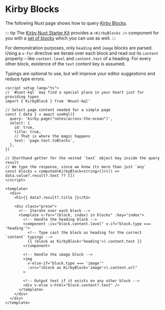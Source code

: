 # Kirby Blocks

The following Nuxt page shows how to query [Kirby Blocks](https://getkirby.com/docs/reference/panel/fields/blocks).

::: tip
The [Kirby Nuxt Starter Kit](https://github.com/johannschopplich/kirby-nuxt-starterkit) provides a `<KirbyBlocks />` component for you with a [set of blocks](https://github.com/johannschopplich/kirby-nuxt-starterkit/tree/main/components/Kirby/Block) which you can use as well.
:::

For demonstration purposes, only `heading` and `image` blocks are parsed. Using a `v-for` directive we iterate over each block and read out its `content` property – like `content.level` and `content.text` of a heading. For every other block, existence of the `text` content key is assumed.

Typings are optional to use, but will improve your editor suggestions and reduce type errors.

```vue
<script setup lang="ts">
// `#nuxt-kql` may find a special place in your heart just for providing types
import { KirbyBlock } from '#nuxt-kql'

// Select page content needed for a simple page
const { data } = await useKql({
  query: 'kirby.page("notes/across-the-ocean")',
  select: {
    id: true,
    title: true,
    // That is where the magic happens
    text: 'page.text.toBlocks',
  },
})

// Shorthand getter for the nested `text` object key inside the query result
// We type the response, since we know its more than just `any`
const blocks = computed<KirbyBlock<string>[]>(() => data.value?.result?.text ?? [])
</script>

<template>
  <div>
    <h1>{{ data?.result?.title }}</h1>

    <div class="prose">
      <!-- Iterate over each block -->
      <template v-for="(block, index) in blocks" :key="index">
        <!-- Handle the heading block -->
        <component :is="block.content.level" v-if="block.type === 'heading'">
          <!-- Type cast the block as heading for the correct `content` typings -->
          {{ (block as KirbyBlock<'heading'>).content.text }}
        </component>

        <!-- Handle the image block -->
        <img
          v-else-if="block.type === 'image'"
          :src="(block as KirbyBlock<'image'>).content.url"
        >

        <!-- Output text if it exists on any other block -->
        <div v-else v-html="block.content?.text" />
      </template>
    </div>
  </div>
</template>
```
